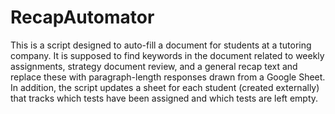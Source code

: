 # RecapAutomator
This is a script designed to auto-fill a document for students at a tutoring company. It is supposed to find keywords in the document related to weekly assignments, strategy document review, and a general recap text and replace these with paragraph-length responses drawn from a Google Sheet. In addition, the script updates a sheet for each student (created externally) that tracks which tests have been assigned and which tests are left empty. 
